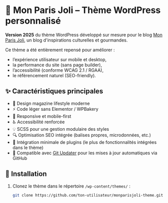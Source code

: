 # 🎀 Mon Paris Joli – Thème WordPress personnalisé

**Version 2025** du thème WordPress développé sur mesure pour le blog [Mon Paris Joli](https://monparisjoli.com), un blog d'inspirations culturelles et gourmandes.

Ce thème a été entièrement repensé pour améliorer :
- l’expérience utilisateur sur mobile et desktop,
- la performance du site (sans page builder),
- l’accessibilité (conforme WCAG 2.1 / RGAA),
- le référencement naturel (SEO-friendly).

## ✨ Caractéristiques principales

- 🎨 Design magazine lifestyle moderne
- ⚡ Code léger sans Elementor / WPBakery
- 📱 Responsive et mobile-first
- ♿ Accessibilité renforcée
- 💡 SCSS pour une gestion modulaire des styles
- 🔍 Optimisation SEO intégrée (balises propres, microdonnées, etc.)
- 🧩 Intégration minimale de plugins (le plus de fonctionnalités intégrées dans le thème)
- 🔁 Compatible avec [Git Updater](https://github.com/afragen/git-updater) pour les mises à jour automatiques via GitHub

## 🚀 Installation

1. Clonez le thème dans le répertoire `/wp-content/themes/` :
   ```bash
   git clone https://github.com/ton-utilisateur/monparisjoli-theme.git